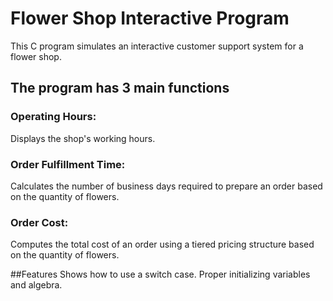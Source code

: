 # Flower Shop Interactive Program
This C program simulates an interactive customer support system for a flower shop. 

## The program has 3 main functions

### Operating Hours:
Displays the shop's working hours.

### Order Fulfillment Time: 
Calculates the number of business days required to prepare an order based on the quantity of flowers.

### Order Cost: 
Computes the total cost of an order using a tiered pricing structure based on the quantity of flowers.

##Features
Shows how to use a switch case.
Proper initializing variables and algebra.
